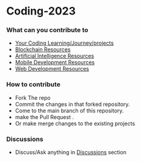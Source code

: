 <!-- @format -->

# Coding-2023

### What can you contribute to

- [Your Coding Learning/Journey/projects  ]( https://github.com/umershaikh123/Coding-2023/tree/master/Coding%20Journey%202023)
- [Blockchain Resources ](https://github.com/umershaikh123/Hacktoberfest/discussions)
- [Artificial Intelligence Resources](https://github.com/umershaikh123/Coding-2023/tree/master/Artificial%20Intelligence) 
- [Mobile Development Resources](https://github.com/umershaikh123/Coding-2023/tree/master/Mobile%20app%20Devlepment )
- [Web Development Resources](https://github.com/umershaikh123/Coding-2023/tree/master/Web%20Development)

### How to contribute

- Fork The repo
- Commit the changes in that forked repository.
- Come to the main branch of this repository.
- make the Pull Request .
- Or make merge changes to the existing projects

### Discussions
- Discuss/Ask anything in [Discussions](https://github.com/umershaikh123/Coding-2023/discussions) section
